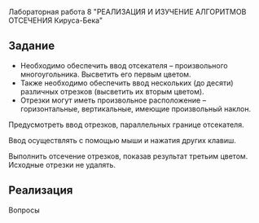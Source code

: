 Лабораторная работа 8 "РЕАЛИЗАЦИЯ И ИЗУЧЕНИЕ АЛГОРИТМОВ ОТСЕЧЕНИЯ Кируса-Бека"
## Задание
- Необходимо обеспечить ввод отсекателя – произвольного многоугольника. Высветить его первым цветом. 
- Также необходимо обеспечить ввод нескольких (до десяти) различных отрезков (высветить их вторым цветом). 
- Отрезки могут иметь произвольное расположение – горизонтальные, вертикальные, имеющие произвольный наклон.

Предусмотреть ввод отрезков, параллельных границе отсекателя.

Ввод осуществлять с помощью мыши и нажатия других клавиш.

Выполнить отсечение отрезков, показав результат третьим цветом. Исходные отрезки не удалять.
## Реализация

Вопросы
